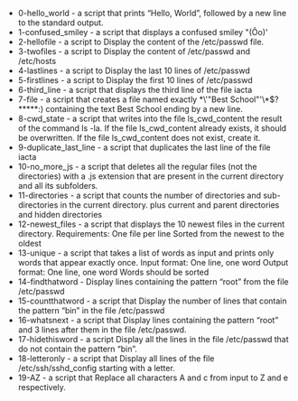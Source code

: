 - 0-hello_world - a script that prints “Hello, World”, followed by a new line to the standard output.
- 1-confused_smiley - a script that displays a confused smiley "(Ôo)'
- 2-hellofile - a script to Display the content of the /etc/passwd file.
- 3-twofiles - a script to Display the content of /etc/passwd and /etc/hosts
- 4-lastlines - a script to Display the last 10 lines of /etc/passwd
- 5-firstlines - a script to Display the first 10 lines of /etc/passwd
- 6-third_line - a script that displays the third line of the file iacta
- 7-file - a script that creates a file named exactly \*\\'"Best School"\'\\*$\?\*\*\*\*\*:) containing the text Best School ending by a new line.
- 8-cwd_state -  a script that writes into the file ls_cwd_content the result of the command ls -la. If the file ls_cwd_content already exists, it should be overwritten.
 If the file ls_cwd_content does not exist, create it.
- 9-duplicate_last_line - a script that duplicates the last line of the file iacta
- 10-no_more_js - a script that deletes all the regular files (not the directories) with a .js extension that are present in the current directory and all its subfolders.
- 11-directories -  a script that counts the number of directories and sub-directories in the current directory. plus current and parent directories and hidden directories
- 12-newest_files - a script that displays the 10 newest files in the current directory. Requirements: One file per line Sorted from the newest to the oldest
- 13-unique - a script that takes a list of words as input and prints only words that appear exactly once. Input format: One line, one word Output format: One line, one word Words should be sorted
- 14-findthatword - Display lines containing the pattern “root” from the file /etc/passwd
- 15-countthatword - a script that Display the number of lines that contain the pattern “bin” in the file /etc/passwd
- 16-whatsnext - a script that Display lines containing the pattern “root” and 3 lines after them in the file /etc/passwd.
- 17-hidethisword - a script Display all the lines in the file /etc/passwd that do not contain the pattern “bin”.
- 18-letteronly - a script that Display all lines of the file /etc/ssh/sshd_config starting with a letter.
- 19-AZ - a script that Replace all characters A and c from input to Z and e respectively.